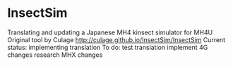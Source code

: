 # InsectSim
Translating and updating a Japanese MH4 kinsect simulator for MH4U
Original tool by Culage http://culage.github.io/InsectSim/InsectSim
Current status: implementing translation
To do: 
  test translation
  implement 4G changes
  research MHX changes
